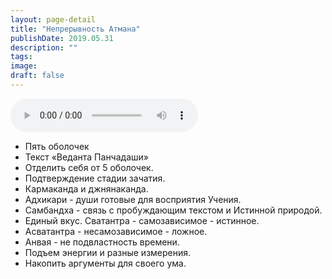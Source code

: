 ```yaml
---
layout: page-detail
title: "Непрерывность Атмана"
publishDate: 2019.05.31
description: ""
tags:
image:
draft: false
---
```


<audio title="2019.05.31 - Непрерывность Атмана.mp3" src="https://filer-api.advayta.org/v1.0/public/files/73690" controls=""></audio>

* Пять оболочек
* Текст «Веданта Панчадаши»
* Отделить себя от 5 оболочек.
* Подтверждение стадии зачатия.
* Кармаканда и джнянаканда.
* Адхикари - души готовые для восприятия Учения.
* Самбандха - связь с пробуждающим текстом и Истинной природой.
* Единый вкус. Сватантра - самозависимое - истинное.
* Асватантра - несамозависимое - ложное.
* Анвая - не подвластность времени.
* Подъем энергии и разные измерения.
* Накопить аргументы для своего ума.

  
